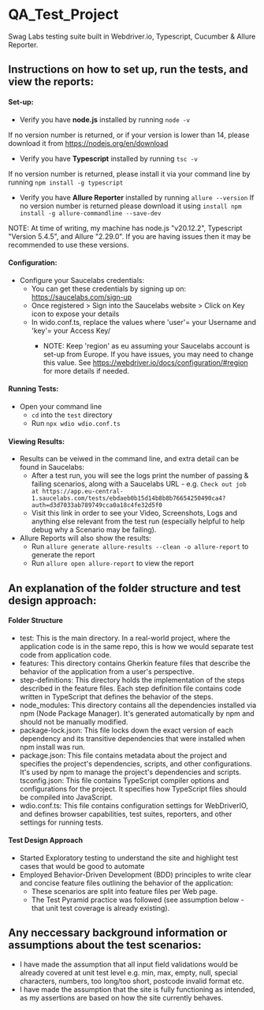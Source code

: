 # QA_Test_Project
 Swag Labs testing suite built in Webdriver.io, Typescript, Cucumber & Allure Reporter.

## Instructions on how to set up, run the tests, and view the reports:
#### Set-up: 
- Verify you have **node.js** installed by running 
```node -v```

If no version number is returned, or if your version is lower than 14, please download it from https://nodejs.org/en/download 

- Verify you have **Typescript** installed by running
```tsc -v```

If no version number is returned, please install it via your command line by running 
```npm install -g typescript```

- Verify you have **Allure Reporter** installed by running 
```allure --version```
If no version number is returned please download it using ```install npm install -g allure-commandline --save-dev```

NOTE: At time of writing, my machine has node.js "v20.12.2", Typescript "Version 5.4.5", and Allure "2.29.0". 
If you are having issues then it may be recommended to use these versions.

#### Configuration: 
- Configure your Saucelabs credentials:
  - You can get these credentials by signing up on: https://saucelabs.com/sign-up
  - Once registered > Sign into the Saucelabs website > Click on Key icon to expose your details
  - In wido.conf.ts, replace the <omitted> values where 'user'= your Username and 'key'= your Access Key/
    - NOTE: Keep 'region' as eu assuming your Saucelabs account is set-up from Europe. If you have issues, you may need to change this value. See https://webdriver.io/docs/configuration/#region for more details if needed.
   
#### Running Tests: 
- Open your command line
  - ```cd``` into the ```test``` directory
  - Run ```npx wdio wdio.conf.ts```
 
#### Viewing Results: 
- Results can be veiwed in the command line, and extra detail can be found in Saucelabs:
  - After a test run, you will see the logs print the number of passing & failing scenarios, along with a Saucelabs URL - e.g. ```Check out job at https://app.eu-central-1.saucelabs.com/tests/ebdaeb0b15d14b8b8b76654250490ca4?auth=d3d7033ab789749cca0a18c4fe32d5f0```
  - Visit this link in order to see your Video, Screenshots, Logs and anything else relevant from the test run (especially helpful to help debug why a Scenario may be failing).
- Allure Reports will also show the results:
  - Run ```allure generate allure-results --clean -o allure-report``` to generate the report
  - Run  ```allure open allure-report``` to view the report
    
 ## An explanation of the folder structure and test design approach:
 #### Folder Structure 
- test: This is the main directory. In a real-world project, where the application code is in the same repo, this is how we would separate test code from application code. 
- features: This directory contains Gherkin feature files that describe the behavior of the application from a user's perspective.
- step-definitions: This directory holds the implementation of the steps described in the feature files. Each step definition file contains code written in TypeScript that defines the behavior of the steps.
- node_modules: This directory contains all the dependencies installed via npm (Node Package Manager). It's generated automatically by npm and should not be manually modified.
- package-lock.json: This file locks down the exact version of each dependency and its transitive dependencies that were installed when npm install was run.
- package.json: This file contains metadata about the project and specifies the project's dependencies, scripts, and other configurations. It's used by npm to manage the project's dependencies and scripts.
tsconfig.json: This file contains TypeScript compiler options and configurations for the project. It specifies how TypeScript files should be compiled into JavaScript.
- wdio.conf.ts: This file contains configuration settings for WebDriverIO, and defines browser capabilities, test suites, reporters, and other settings for running tests.

 #### Test Design Approach
- Started Exploratory testing to understand the site and highlight test cases that would be good to automate
- Employed Behavior-Driven Development (BDD) principles to write clear and concise feature files outlining the behavior of the application:
  - These scenarios are split into feature files per Web page.
  - The Test Pyramid practice was followed (see assumption below - that unit test coverage is already existing).
 
 ## Any neccessary background information or assumptions about the test scenarios:
  - I have made the assumption that all input field validations would be already covered at unit test level e.g. min, max, empty, null, special characters, numbers, too long/too short, postcode invalid format etc.
- I have made the assumption that the site is fully functioning as intended, as my assertions are based on how the site currently behaves. 
